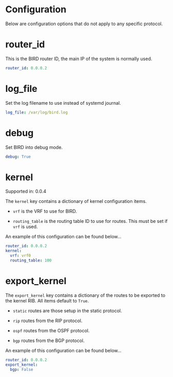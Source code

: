 # Configuration

Below are configuration options that do not apply to any specific protocol.

# router_id

This is the BIRD router ID, the main IP of the system is normally used.

```yaml
router_id: 0.0.0.2
```

# log_file

Set the log filename to use instead of systemd journal.

```yaml
log_file: /var/log/bird.log
```

# debug

Set BIRD into debug mode.

```yaml
debug: True
```

# kernel

Supported in: 0.0.4

The `kernel` key contains a dictionary of kernel configuration items.

* `vrf` is the VRF to use for BIRD.

* `routing_table` is the routing table ID to use for routes. This must be set if `vrf` is used.

An example of this configuration can be found below...
```yaml
router_id: 0.0.0.2
kernel:
  vrf: vrf0
  routing_table: 100
```

# export_kernel

The `export_kernel` key contains a dictionary of the routes to be exported to the kernel RIB. All items default to `True`.

* `static` routes are those setup in the static protocol.

* `rip` routes from the RIP protocol.

* `ospf` routes from the OSPF protocol.

* `bgp` routes from the BGP protocol.

An example of this configuration can be found below...
```yaml
router_id: 0.0.0.2
export_kernel:
  bgp: False
```